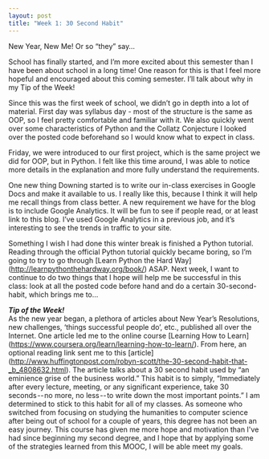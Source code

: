 ```yaml
---
layout: post
title: "Week 1: 30 Second Habit"
---
```

New Year, New Me! Or so “they” say…

School has finally started, and I’m more excited about this semester than I have been about school in a long time!  One reason for this is that I feel more hopeful and encouraged about this coming semester.  I’ll talk about why in my Tip of the Week!

Since this was the first week of school, we didn’t go in depth into a lot of material.  First day was syllabus day - most of the structure is the same as OOP, so I feel pretty comfortable and familiar with it.  We also quickly went over some characteristics of Python and the Collatz Conjecture I looked over the posted code beforehand so I would know what to expect in class.  

Friday, we were introduced to our first project, which is the same project we did for OOP, but in Python.  I felt like this time around, I was able to notice more details in the explanation and more fully understand the requirements.

One new thing Downing started is to write our in-class exercises in Google Docs and make it available to us.  I really like this, because I think it will help me recall things from class better.  A new requirement we have for the blog is to include Google Analytics.  It will be fun to see if people read, or at least link to this blog.  I’ve used Google Analytics in a previous job, and it’s interesting to see the trends in traffic to your site.

Something I wish I had done this winter break is finished a Python tutorial.  Reading through the official Python tutorial quickly became boring, so I’m going to try to go through [Learn Python the Hard Way] (http://learnpythonthehardway.org/book/) ASAP.  Next week, I want to continue to do two things that I hope will help me be successful in this class: look at all the posted code before hand and do a certain 30-second-habit, which brings me to…

***Tip of the Week!***   
As the new year began, a plethora of articles about New Year’s Resolutions, new challenges, ‘things successful people do’, etc., published all over the Internet.  One article led me to the online course [Learning How to Learn] (https://www.coursera.org/learn/learning-how-to-learn/).  From here, an optional reading link sent me to this [article] (http://www.huffingtonpost.com/robyn-scott/the-30-second-habit-that-_b_4808632.html).  The article talks about a 30 second habit used by “an eminience grise of the business world.”  This habit is to simply, “Immediately after every lecture, meeting, or any significant experience, take 30 seconds -- no more, no less -- to write down the most important points.”  I am determined to stick to this habit for all of my classes.  As someone who switched from focusing on studying the humanities to computer science after being out of school for a couple of years, this degree has not been an easy journey.  This course has given me more hope and motivation than I've had since beginning my second degree, and I hope that by applying some of the strategies learned from this MOOC, I will be able meet my goals.
